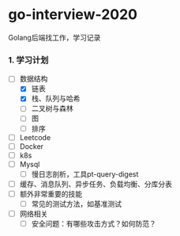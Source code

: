 # go-interview-2020
Golang后端找工作，学习记录

### 1. 学习计划

-   [ ] 数据结构
    -   [x] 链表
    -   [x] 栈、队列与哈希
    -   [ ] 二叉树与森林
    -   [ ] 图
    -   [ ] 排序
-   [ ] Leetcode
-   [ ] Docker
-   [ ] k8s
-   [ ] Mysql
    -   [ ] 慢日志剖析，工具pt-query-digest
-   [ ] 缓存、消息队列、异步任务、负载均衡、分库分表
-   [ ] 额外非常重要的技能
    -   [ ] 常见的测试方法，如基准测试
-   [ ] 网络相关
    -   [ ] 安全问题：有哪些攻击方式？如何防范？